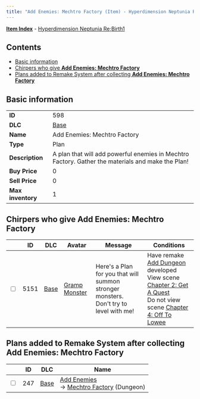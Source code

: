 ```yaml
---
title: "Add Enemies: Mechtro Factory (Item) - Hyperdimension Neptunia Re;Birth1"
---
```


[**Item Index**](/neptunia/rb1/item/index.html) - [Hyperdimension Neptunia Re;Birth1](/neptunia/rb1)

## Contents

- [Basic information](#basic-information)
- [Chirpers who give **Add Enemies: Mechtro Factory**](#chirpers-who-give-add-enemies-mechtro-factory)
- [Plans added to Remake System after collecting **Add Enemies: Mechtro Factory**](#plans-added-to-remake-system-after-collecting-add-enemies-mechtro-factory)

## Basic information

|   |   |
| -- | -- |
| **ID** | 598 |
| **DLC** | [Base](/neptunia/rb1/dlc/1-base.html) |
| **Name** | Add Enemies: Mechtro Factory |
| **Type** | Plan |
| **Description** | A plan that will add powerful enemies in Mechtro Factory. Gather the materials and make the Plan! |
| **Buy Price** | 0 |
| **Sell Price** | 0 |
| **Max inventory** | 1 |

## Chirpers who give **Add Enemies: Mechtro Factory**

|    | ID | DLC | Avatar | Message | Conditions |
| -- | -- | --- | ------ | ------- | ---------- |
| <input type="checkbox" id="rb1-chirper-event-1-5151" class="trackbox" /> | 5151 | [Base](/neptunia/rb1/dlc/1-base.html) | [Gramp Monster](/neptunia/rb1/avatar/1-243-gramp-monster.html) | Here's a Plan for you that will summon stronger monsters.<br />Don't try to level with me! | Have remake [Add Dungeon](/neptunia/rb1/remake/1-210-add-dungeon.html) developed<br />View scene [Chapter 2: Get A Quest](/neptunia/rb1/scene/1-206-chapter-2-get-a-quest.html)<br />Do not view scene [Chapter 4: Off To Lowee](/neptunia/rb1/scene/1-401-chapter-4-off-to-lowee.html) |

## Plans added to Remake System after collecting **Add Enemies: Mechtro Factory**

|    | ID | DLC | Name |
| -- | -- | --- | ---- |
| <input type="checkbox" id="rb1-remake-1-247" class="trackbox" /> | 247 | [Base](/neptunia/rb1/dlc/1-base.html) | [Add Enemies](/neptunia/rb1/remake/1-247-add-enemies.html)<br />→ [Mechtro Factory](/neptunia/rb1/dungeon/1-102-mechtro-factory.html) (Dungeon) |